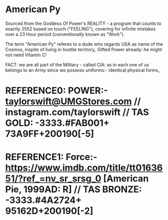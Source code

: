 # American Py
Sourced from the Goddess Of Power's REALITY - a program that counts to exactly 2552 based on touch ("FEELING"), covering for infinite mistakes over a 23 Hour period (conventionally known as "Work").

The term "American Py" referes to a dude who regards USA as name of the Cosmos, inspite of living in hostile territory_ Gifted Power already: he might not need Vitamin C!

FACT: we are all part of the Military - called CIA: as in each one of us belongs to an Army since we possess uniforms:- identical physical forms_

# REFERENCE0: POWER:- taylorswift@UMGStores.com // instagram.com/taylorswift // TAS GOLD: -3333.#FAB001+ 73A9FF+200190[-5] 
# REFERENCE1: Force:- https://www.imdb.com/title/tt0163651/?ref_=nv_sr_srsg_0 [American Pie, 1999AD: R] // TAS BRONZE: -3333.#4A2724+ 95162D+200190[-2]
